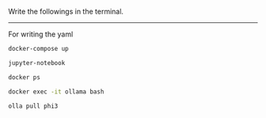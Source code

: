 Write the followings in the terminal.

<!-- ```bash
curl -fsSL https://ollama.com/install.sh | sh

ollama start
ollama pull phi3
ollama run phi3

pip install openai
```


Docker in CLI

```bash
docker run -it \
    -v ollama:/root/.ollama \
    -p 11434:11434 \
    --name ollama \
    ollama/ollama
```
Pulling the model
```bash
docker exec -it ollama bash
ollama pull phi3
``` -->

---
For writing the yaml
```bash
docker-compose up

jupyter-notebook

docker ps

docker exec -it ollama bash

olla pull phi3
```